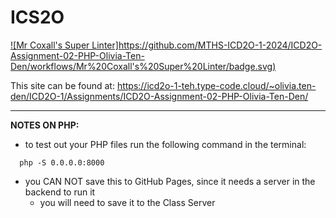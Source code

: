 # ICS2O

[![Mr Coxall's Super Linter]https://github.com/MTHS-ICD2O-1-2024/ICD2O-Assignment-02-PHP-Olivia-Ten-Den/workflows/Mr%20Coxall's%20Super%20Linter/badge.svg)](https://github.com/MTHS-ICD2O-1-2024/ICD2O-Assignment-02-PHP-Olivia-Ten-Den/actions)

This site can be found at: [https://icd2o-1-teh.type-code.cloud/~olivia.ten-den/ICD2O-1/Assignments/ICD2O-Assignment-02-PHP-Olivia-Ten-Den/ ](https://icd2o-1-teh.type-code.cloud/~olivia.ten-den/ICD2O-1/Assignments/ICD2O-Assignment-02-PHP-Olivia-Ten-Den/)

---

**NOTES ON PHP:**
- to test out your PHP files run the following command in the terminal:
```console
  php -S 0.0.0.0:8000
```
- you CAN NOT save this to GitHub Pages, since it needs a server in the backend to run it
  - you will need to save it to the Class Server
